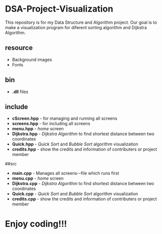 # DSA-Project-Visualization

This repository is for my Data Structure and Algorithm project. Our goal is to make a visualization program for diferent sorting algorithm and Dijkstra Algorithm.

## resource
* Background images
* Fonts

## bin
* **.dll** files

## include
* **cScreen.hpp** - for managing and running all screens
* **screens.hpp** - for including all screens
* **menu.hpp** - *home* screen
* **Dijkstra.hpp** - *Dijkstra Algorithm* to find shortest distance between two coordinates
* **Quick.hpp** - *Quick Sort* and *Bubble Sort* algorithm visualization
* **credits.hpp** - show the credits and information of contributers or project member

##src
* **main.cpp** - Manages all screens--file which runs first
* **menu.cpp** - *home* screen
* **Dijkstra.cpp** - *Dijkstra Algorithm* to find shortest distance between two coordinates
* **Quick.cpp** - *Quick Sort* and *Bubble Sort* algorithm visualization
* **credits.cpp** - show the credits and information of contributers or project member

# Enjoy coding!!!
